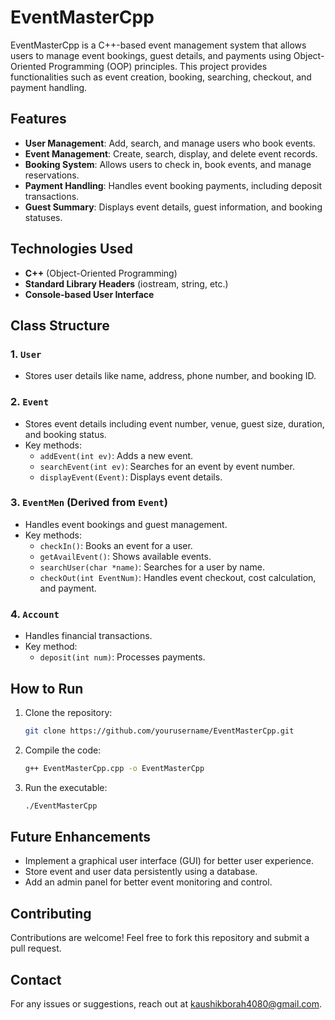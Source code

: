 # EventMasterCpp

EventMasterCpp is a C++-based event management system that allows users to manage event bookings, guest details, and payments using Object-Oriented Programming (OOP) principles. This project provides functionalities such as event creation, booking, searching, checkout, and payment handling.

## Features
- **User Management**: Add, search, and manage users who book events.
- **Event Management**: Create, search, display, and delete event records.
- **Booking System**: Allows users to check in, book events, and manage reservations.
- **Payment Handling**: Handles event booking payments, including deposit transactions.
- **Guest Summary**: Displays event details, guest information, and booking statuses.

## Technologies Used
- **C++** (Object-Oriented Programming)
- **Standard Library Headers** (iostream, string, etc.)
- **Console-based User Interface**

## Class Structure

### 1. `User`
- Stores user details like name, address, phone number, and booking ID.

### 2. `Event`
- Stores event details including event number, venue, guest size, duration, and booking status.
- Key methods:
  - `addEvent(int ev)`: Adds a new event.
  - `searchEvent(int ev)`: Searches for an event by event number.
  - `displayEvent(Event)`: Displays event details.

### 3. `EventMen` (Derived from `Event`)
- Handles event bookings and guest management.
- Key methods:
  - `checkIn()`: Books an event for a user.
  - `getAvailEvent()`: Shows available events.
  - `searchUser(char *name)`: Searches for a user by name.
  - `checkOut(int EventNum)`: Handles event checkout, cost calculation, and payment.

### 4. `Account`
- Handles financial transactions.
- Key method:
  - `deposit(int num)`: Processes payments.

## How to Run
1. Clone the repository:
   ```sh
   git clone https://github.com/yourusername/EventMasterCpp.git
   ```
2. Compile the code:
   ```sh
   g++ EventMasterCpp.cpp -o EventMasterCpp
   ```
3. Run the executable:
   ```sh
   ./EventMasterCpp
   ```

## Future Enhancements
- Implement a graphical user interface (GUI) for better user experience.
- Store event and user data persistently using a database.
- Add an admin panel for better event monitoring and control.


## Contributing
Contributions are welcome! Feel free to fork this repository and submit a pull request.

## Contact
For any issues or suggestions, reach out at [kaushikborah4080@gmail.com](mailto:kaushikborah4080@gmail.com).

